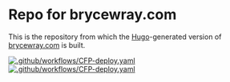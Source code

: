 # Repo for brycewray.com

This is the repository from which the [Hugo](https://gohugo.io)-generated version of [brycewray.com](https://brycewray.com) is built.

[![.github/workflows/CFP-deploy.yaml](https://github.com/brycewray/hugo_site/actions/workflows/CFP-deploy.yaml/badge.svg)](https://github.com/brycewray/hugo_site/actions/workflows/CFP-deploy.yaml) [![.github/workflows/CFP-deploy.yaml](https://github.com/brycewray/hugo_site/actions/workflows/CFP-deploy.yaml/badge.svg)](https://github.com/brycewray/hugo_site/actions/workflows/CFP-deploy.yaml)

